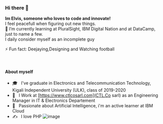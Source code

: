 ### Hi there 👋

**Im Elvis, someone who loves to code and innovate!**
<br>
I feel peacefull when figuring out new things.
<br>
🌱 I’m currently learning at PluralSight, IBM Digital Nation and at DataCamp, just to name a few.
<br>
I daily consider myself as an incomplete guy

⚡ Fun fact: Deejaying,Designing and Watching football

<br>

<h4> About myself </h4>
  
- 🎓 &nbsp; I've graduate in Electronics and Telecommunication Technology, Kigali Independent University (ULK), class of 2019-2020
- 💼 &nbsp; I Work at [https://www.ctlcosarl.com](CTL.Co sarl) as an Engineering Manager in IT & Electronics Departement
- 🌱 &nbsp; Passionate about Artificial Intelligence, i'm an active learner at IBM Cloud
- ✍️ &nbsp; I love PHP ![image](https://user-images.githubusercontent.com/35831811/153179819-fb0bd0de-0afb-4d4e-9c8f-1a46aaad66cd.png)



<!--
**ElvisAns/ElvisAns** is a ✨ _special_ ✨ repository because its `README.md` (this file) appears on your GitHub profile.

Here are some ideas to get you started:

- 🔭 I’m currently working on ...
- 🌱 I’m currently learning ...
- 👯 I’m looking to collaborate on ...
- 🤔 I’m looking for help with ...
- 💬 Ask me about ...
- 📫 How to reach me: ...
- 😄 Pronouns: ...
- ⚡ Fun fact: ...
-->
